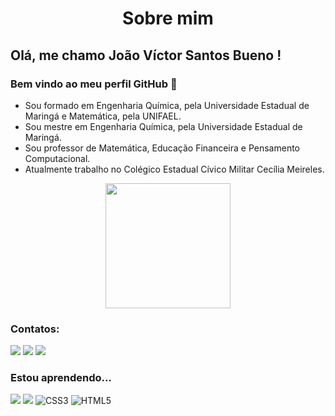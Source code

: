 # <p align="center"> Sobre mim </p>

## Olá, me chamo João Víctor Santos Bueno !
### Bem vindo ao meu perfil GitHub 👋

- Sou formado em Engenharia Química, pela Universidade Estadual de Maringá e Matemática, pela UNIFAEL.
- Sou mestre em Engenharia Química, pela Universidade Estadual de Maringá.
- Sou professor de Matemática, Educação Financeira e Pensamento Computacional.
- Atualmente trabalho no Colégico Estadual Cívico Militar Cecília Meireles.
<p align="center"> <img src="https://cdn.discordapp.com/attachments/377845608909897728/991776826504523826/download.jpg" width="200" height="200"/> </p>



### Contatos:

<div>
<a href="https://www.instagram.com/jvsbueno/" target="_blank"><img src="https://img.shields.io/badge/-Instagram-%23E4405F?style=for-the-badge&logo=instagram&logoColor=white" target="_blank"></a>
<a href = "mailto:bueno.joao04@escola.pr.gov.br"><img src="https://img.shields.io/badge/Gmail-D14836?style=for-the-badge&logo=gmail&logoColor=white" target="_blank"></a>
<a href="https://www.linkedin.com/in/jo%C3%A3o-v%C3%ADctor-santos-bueno-1232a092/" target="_blank"><img src="https://img.shields.io/badge/-LinkedIn-%230077B5?style=for-the-badge&logo=linkedin&logoColor=white" target="_blank"></a>   
</div>

### Estou aprendendo...
[![](https://img.shields.io/badge/JavaScript-323330?style=for-the-badge&logo=javascript&logoColor=F7DF1E)](https://editor.p5js.org/)
[![](https://img.shields.io/badge/Scratch-4D97FF?style=for-the-badge&logo=Scratch&logoColor=white)](https://scratch.mit.edu/)
![CSS3](https://img.shields.io/badge/css3-%231572B6.svg?style=for-the-badge&logo=css3&logoColor=white)
![HTML5](https://img.shields.io/badge/html5-%23E34F26.svg?style=for-the-badge&logo=html5&logoColor=white)

<!--
**jvsbueno/jvsbueno** is a ✨ _special_ ✨ repository because its `README.md` (this file) appears on your GitHub profile.

Here are some ideas to get you started:

- 🔭 I’m currently working on ...
- 🌱 I’m currently learning ...
- 👯 I’m looking to collaborate on ...
- 🤔 I’m looking for help with ...
- 💬 Ask me about ...
- 📫 How to reach me: ...
- 😄 Pronouns: ...
- ⚡ Fun fact: ...
-->
